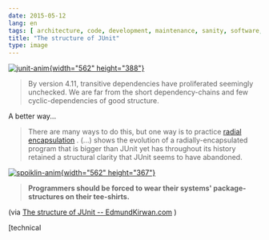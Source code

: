 ```yaml
---
date: 2015-05-12
lang: en
tags: [ architecture, code, development, maintenance, sanity, software, structure, technical debt ]
title: "The structure of JUnit"
type: image
---
```


[![junit-anim](https://hugo.ferreira.cc/wp-content/uploads/2015/05/junit-anim.gif){width="562"
height="388"}](https://hugo.ferreira.cc/wp-content/uploads/2015/05/junit-anim.gif)

> By version 4.11, transitive dependencies have proliferated seemingly
> unchecked. We are far from the short dependency-chains and few
> cyclic-dependencies of good structure.

A better way...

> There are many ways to do this, but one way is to practice [radial
> encapsulation](http://edmundkirwan.com/general/radial2.html) .
> (...) shows the evolution of a radially-encapsulated program that is
> bigger than JUnit yet has throughout its history retained a structural
> clarity that JUnit seems to have abandoned.

[![spoiklin-anim](https://hugo.ferreira.cc/wp-content/uploads/2015/05/spoiklin-anim.gif){width="562"
height="367"}](https://hugo.ferreira.cc/wp-content/uploads/2015/05/spoiklin-anim.gif)

> **Programmers should be forced to wear their systems'
> package-structures on their tee-shirts.**

(via [The structure of JUnit --
EdmundKirwan.com](http://edmundkirwan.com/general/junit.html) )

[technical
